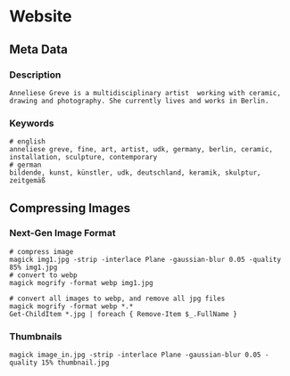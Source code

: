 # Website

## Meta Data

### Description

```cli
Anneliese Greve is a multidisciplinary artist  working with ceramic, drawing and photography. She currently lives and works in Berlin.
```

### Keywords

```cli
# english
anneliese greve, fine, art, artist, udk, germany, berlin, ceramic, installation, sculpture, contemporary
# german
bildende, kunst, künstler, udk, deutschland, keramik, skulptur, zeitgemäß
```

## Compressing Images

### Next-Gen Image Format

```cli
# compress image
magick img1.jpg -strip -interlace Plane -gaussian-blur 0.05 -quality 85% img1.jpg
# convert to webp
magick mogrify -format webp img1.jpg
```

```cli
# convert all images to webp, and remove all jpg files
magick mogrify -format webp *.*
Get-ChildItem *.jpg | foreach { Remove-Item $_.FullName }
```

### Thumbnails

```cli
magick image_in.jpg -strip -interlace Plane -gaussian-blur 0.05 -quality 15% thumbnail.jpg
```
